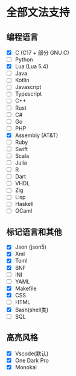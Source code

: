 
# 全部文法支持

## 编程语言

- [x] C (C17 + 部分 GNU C)
- [ ] Python
- [x] Lua (Lua 5.4)
- [ ] Java
- [ ] Kotlin
- [ ] Javascript
- [ ] Typescript
- [ ] C++
- [ ] Rust
- [ ] C#
- [ ] Go
- [ ] PHP
- [x] Assembly (AT&T)
- [ ] Ruby
- [ ] Swift
- [ ] Scala
- [ ] Julia
- [ ] R
- [ ] Dart
- [ ] VHDL
- [ ] Zig
- [ ] Lisp
- [ ] Haskell
- [ ] OCaml

## 标记语言和其他

- [x] Json (json5)
- [x] Xml
- [x] Toml
- [x] BNF
- [ ] INI
- [ ] YAML
- [x] Makefile
- [x] CSS
- [ ] HTML
- [x] Bash(shell类)
- [ ] SQL

## 高亮风格

- [x] Vscode(默认)
- [x] One Dark Pro
- [x] Monokai